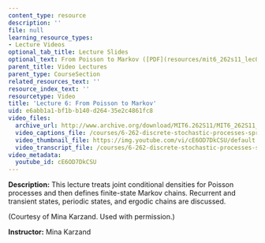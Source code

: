```yaml
---
content_type: resource
description: ''
file: null
learning_resource_types:
- Lecture Videos
optional_tab_title: Lecture Slides
optional_text: From Poisson to Markov ([PDF](resources/mit6_262s11_lec06))
parent_title: Video Lectures
parent_type: CourseSection
related_resources_text: ''
resource_index_text: ''
resourcetype: Video
title: 'Lecture 6: From Poisson to Markov'
uid: e6abb1a1-bf1b-b140-d264-35e2c4861fc8
video_files:
  archive_url: http://www.archive.org/download/MIT6.262S11/MIT6_262S11_lec06_300k.mp4
  video_captions_file: /courses/6-262-discrete-stochastic-processes-spring-2011/4bb67b70f6bc5beaa52212d78282a483_cE6OD7DkCSU.vtt
  video_thumbnail_file: https://img.youtube.com/vi/cE6OD7DkCSU/default.jpg
  video_transcript_file: /courses/6-262-discrete-stochastic-processes-spring-2011/5b403115ad4d296508296c044d298f70_cE6OD7DkCSU.pdf
video_metadata:
  youtube_id: cE6OD7DkCSU
---
```


**Description:** This lecture treats joint conditional densities for Poisson processes and then defines finite-state Markov chains. Recurrent and transient states, periodic states, and ergodic chains are discussed.

(Courtesy of Mina Karzand. Used with permission.)

**Instructor:** Mina Karzand